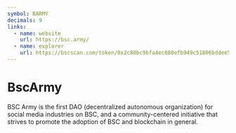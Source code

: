 ```yaml
---
symbol: BARMY
decimals: 9
links:
  - name: website
    url: https://bsc.army/
  - name: explorer
    url: https://bscscan.com/token/0x2c80bc9bfa4ec680efb949c51806bddee5ac8299
---
```


# BscArmy

BSC Army is the first DAO (decentralized autonomous organization) for social media industries on BSC, and a community-centered initiative that strives to promote the adoption of BSC and blockchain in general.

